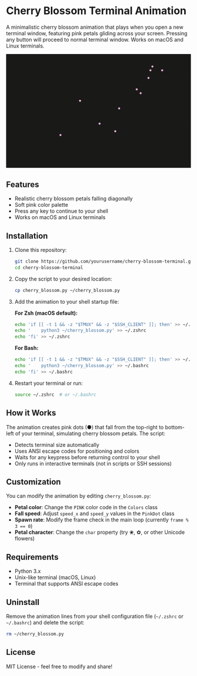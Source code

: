 # Cherry Blossom Terminal Animation

A minimalistic cherry blossom animation that plays when you open a new terminal window, featuring pink petals gliding across your screen. Pressing any button will proceed to normal terminal window. Works on macOS and Linux terminals.

![Demo](Demo.gif)

## Features

- Realistic cherry blossom petals falling diagonally
- Soft pink color palette
- Press any key to continue to your shell
- Works on macOS and Linux terminals

## Installation
       
1. Clone this repository:
   ```bash
   git clone https://github.com/yourusername/cherry-blossom-terminal.git
   cd cherry-blossom-terminal
   ```

2. Copy the script to your desired location:
   ```bash
   cp cherry_blossom.py ~/cherry_blossom.py
   ```

3. Add the animation to your shell startup file:

   **For Zsh (macOS default):**
   ```bash
   echo 'if [[ -t 1 && -z "$TMUX" && -z "$SSH_CLIENT" ]]; then' >> ~/.zshrc
   echo '    python3 ~/cherry_blossom.py' >> ~/.zshrc
   echo 'fi' >> ~/.zshrc
   ```

   **For Bash:**
   ```bash
   echo 'if [[ -t 1 && -z "$TMUX" && -z "$SSH_CLIENT" ]]; then' >> ~/.bashrc
   echo '    python3 ~/cherry_blossom.py' >> ~/.bashrc
   echo 'fi' >> ~/.bashrc
   ```

4. Restart your terminal or run:
   ```bash
   source ~/.zshrc  # or ~/.bashrc
   ```

## How it Works

The animation creates pink dots (●) that fall from the top-right to bottom-left of your terminal, simulating cherry blossom petals. The script:

- Detects terminal size automatically
- Uses ANSI escape codes for positioning and colors
- Waits for any keypress before returning control to your shell
- Only runs in interactive terminals (not in scripts or SSH sessions)

## Customization

You can modify the animation by editing `cherry_blossom.py`:

- **Petal color**: Change the `PINK` color code in the `Colors` class
- **Fall speed**: Adjust `speed_x` and `speed_y` values in the `PinkDot` class
- **Spawn rate**: Modify the frame check in the main loop (currently `frame % 3 == 0`)
- **Petal character**: Change the `char` property (try ❀, ✿, or other Unicode flowers)

## Requirements

- Python 3.x
- Unix-like terminal (macOS, Linux)
- Terminal that supports ANSI escape codes

## Uninstall

Remove the animation lines from your shell configuration file (`~/.zshrc` or `~/.bashrc`) and delete the script:

```bash
rm ~/cherry_blossom.py
```

## License

MIT License - feel free to modify and share!
